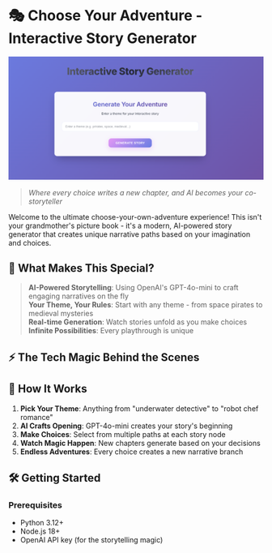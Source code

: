 # 🎭 Choose Your Adventure - Interactive Story Generator

![Screenshot](./assets/screenshot.png)

> *Where every choice writes a new chapter, and AI becomes your co-storyteller*

Welcome to the ultimate choose-your-own-adventure experience! This isn't your grandmother's picture book - it's a modern, AI-powered story generator that creates unique narrative paths based on your imagination and choices.

## 🌟 What Makes This Special?

> **AI-Powered Storytelling**: Using OpenAI's GPT-4o-mini to craft engaging narratives on the fly  
> **Your Theme, Your Rules**: Start with any theme - from space pirates to medieval mysteries  
> **Real-time Generation**: Watch stories unfold as you make choices  
> **Infinite Possibilities**: Every playthrough is unique  

## ⚡ The Tech Magic Behind the Scenes

## 🚀 How It Works

1. **Pick Your Theme**: Anything from "underwater detective" to "robot chef romance"
2. **AI Crafts Opening**: GPT-4o-mini creates your story's beginning
3. **Make Choices**: Select from multiple paths at each story node
4. **Watch Magic Happen**: New chapters generate based on your decisions
5. **Endless Adventures**: Every choice creates a new narrative branch

## 🛠️ Getting Started

### Prerequisites
- Python 3.12+
- Node.js 18+
- OpenAI API key (for the storytelling magic)